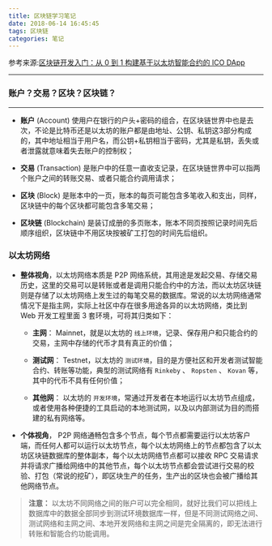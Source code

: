 ```yaml
---
title: 区块链学习笔记
date: 2018-06-14 16:45:45
tags: 区块链
categories: 笔记
---
```

参考来源:[区块链开发入门：从 0 到 1 构建基于以太坊智能合约的 ICO DApp](https://juejin.im/book/5addb2eb6fb9a07abd0d4557/section/5ade6bf7518825673e353f33#heading-1)

---

### 账户？交易？区块？区块链？
---

* **账户** (Account) 使用户在银行的户头+密码的组合，在区块链世界中也是去次，不论是比特币还是以太坊的账户都是由地址、公钥、私钥这3部分构成的，其中地址相当于用户名，而公钥+私钥相当于密码，尤其是私钥，丢失或者泄露就意味着失去账户的控制权；

* **交易** (Transaction) 是账户中的任意一直收支记录，在区块链世界中可以指两个账户之间的转账交易、或者只能合约调用请求；

* **区块** (Block) 是账本中的一页，账本的每页可能包含多笔收入和支出，同样，区块链中的每个区块都可能包含多笔交易；

* **区块链** (Blockchain) 是装订成册的多页账本，账本不同页按照记录时间先后顺序组织，区块链中不用区块按被矿工打包的时间先后组织。

### 以太坊网络

* **整体视角**，以太坊网络本质是 P2P 网络系统，其用途是发起交易、存储交易历史，这里的交易可以是转账或者是调用只能合约中的方法，而以太坊区块链则是存储了以太坊网络上发生过的每笔交易的数据库。常说的以太坊网络通常情况下是指主网，实际上社区中存在很多用途各异的以太坊网络，类比到 Web 开发工程里面 3 套环境，可将其归类如下：

	- **主网**： Mainnet，就是以太坊的 `线上环境`，记录、保存用户和只能合约的交易，主网中存储的代币才具有真正的价值；

	- **测试网**： Testnet，以太坊的 `测试环境`，目的是方便社区和开发者测试智能合约、转账等功能，典型的测试网络有 `Rinkeby` 、 `Ropsten` 、 `Kovan` 等，其中的代币不具有任何价值；

	- **其他网**： 以太坊的 `开发环境`，常通过开发者在本地运行以太坊节点组成，或者使用各种便捷的工具启动的本地测试网，以及以内部测试为目的而搭建的私有网络等。

* **个体视角**， P2P 网络通畅包含多个节点，每个节点都需要运行以太坊客户端，而任何人都可以运行以太坊节点，每个以太坊网络上的节点都包含了以太坊区块链数据库的整体副本，每个以太坊网络节点都可以接收 RPC 交易请求并将请求广播给网络中的其他节点，每个以太坊节点都会尝试进行交易的校验、打包（常说的挖矿），即区块生产的任务，生产出的区块也会被广播给其他网络节点。


> **注意：** 以太坊不同网络之间的账户可以完全相同，就好比我们可以把线上数据库中的数据全部同步到测试环境数据库一样，但是不同测试网络之间、测试网络和主网之间、本地开发网络和主网之间是完全隔离的，即无法进行转账和智能合约功能调用。